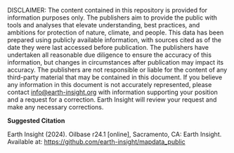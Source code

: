 DISCLAIMER: The content contained in this repository is provided for information purposes only. The publishers
aim to provide the public with tools and analyses that elevate understanding, best practices, and ambitions
for protection of nature, climate, and people. This data has been prepared using publicly available
information, with sources cited as of the date they were last accessed before publication. The publishers
have undertaken all reasonable due diligence to ensure the accuracy of this information, but changes in
circumstances after publication may impact its accuracy. The publishers are not responsible or liable for the
content of any third-party material that may be contained in this document. If you believe any information
in this document is not accurately represented, please contact info@earth-insight.org with information
supporting your position and a request for a correction. Earth Insight will review your request and make any
necessary corrections.


**Suggested Citation** 

Earth Insight (2024). Oilbase r24.1 [online], Sacramento, CA: Earth Insight. Available at: https://github.com/earth-insight/mapdata_public